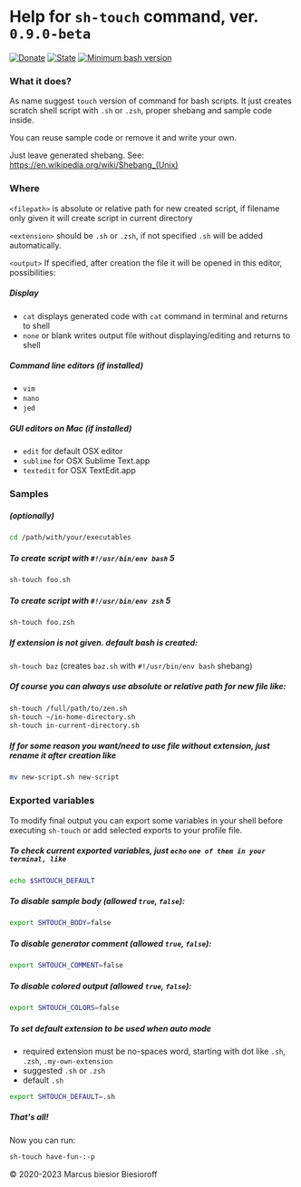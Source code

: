 # Help for `sh-touch` command, ver. `0.9.0-beta`  
[![Donate](https://img.shields.io/static/v1?label=Donate&message=paypal.me/biesior&color=brightgreen 'Donate the contributor via PayPal.me, amount is up to you')](https://www.paypal.me/biesior/4.99EUR)
[![State](https://img.shields.io/static/v1?label=sh-touch&message=0.9.0-beta&color=blue 'Latest known version')](https://github.com/biesior/bash-scripts/)
[![Minimum bash version](https://img.shields.io/static/v1?label=bash&message=3.2+or+higher&color=blue 'Minimum Bash version to run this script')](https://www.gnu.org/software/bash/)

### What it does?  

As name suggest `touch` version of command for bash scripts.
It just creates scratch shell script with `.sh` or `.zsh`, proper shebang and sample code inside.

You can reuse sample code or remove it and write your own.

Just leave generated shebang.
See: https://en.wikipedia.org/wiki/Shebang_(Unix)

### Where  

`<filepath>` is absolute or relative path for new created script, if filename only given it will create script in current directory

`<extension>` should be `.sh` or `.zsh`, if not specified `.sh` will be added automatically.

`<output>` If specified, after creation the file it will be opened in this editor, possibilities:

  ##### Display  

  - `cat` displays generated code with `cat` command in terminal and returns to shell
  - `none` or blank writes output file without displaying/editing and returns to shell

  ##### Command line editors (if installed)  

  - `vim`
  - `nano`
  - `jed`

  ##### GUI editors on Mac (if installed)  

  - `edit` for default OSX editor
  - `sublime` for OSX Sublime Text.app
  - `textedit` for OSX TextEdit.app

### Samples  

##### (optionally)  

```bash
cd /path/with/your/executables
```

##### To create script with `#!/usr/bin/env bash` 5  

```bash
sh-touch foo.sh
```

##### To create script with `#!/usr/bin/env zsh` 5  
```bash
sh-touch foo.zsh
```

##### If extension is not given. default bash is created:  

`sh-touch baz`  (creates `baz.sh` with `#!/usr/bin/env bash` shebang)

##### Of course you can always use absolute or relative path for new file like:  

```bash
sh-touch /full/path/to/zen.sh
sh-touch ~/in-home-directory.sh
sh-touch in-current-directory.sh
```

##### If for some reason you want/need to use file without extension, just rename it after creation like  

```bash
mv new-script.sh new-script
```

### Exported variables  

To modify final output you can export some variables in your shell before executing `sh-touch`
or add selected exports to your profile file.

##### To check current exported variables, just `echo` `one of them in your terminal, like`   
```bash
echo $SHTOUCH_DEFAULT
```

##### To disable sample body (allowed `true`, `false`):  
```bash
export SHTOUCH_BODY=false
```

##### To disable generator comment (allowed `true`, `false`):  
```bash
export SHTOUCH_COMMENT=false
```

##### To disable colored output (allowed `true`, `false`):  
```bash
export SHTOUCH_COLORS=false
```

##### To set default extension to be used when auto mode  
* required extension must be no-spaces word, starting with dot like `.sh`, `.zsh`, `.my-own-extension`  
* suggested `.sh` or `.zsh`  
* default `.sh`  
```bash
export SHTOUCH_DEFAULT=.sh
```


##### That's all!  
Now you can run:
```bash
sh-touch have-fun-:-p
```

© 2020-2023 Marcus biesior Biesioroff


